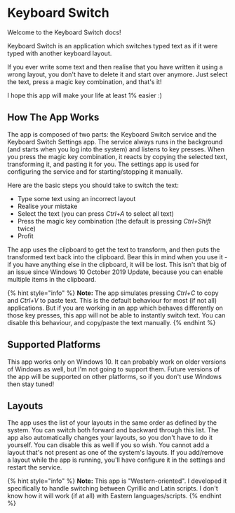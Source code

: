 # Keyboard Switch

Welcome to the Keyboard Switch docs!

Keyboard Switch is an application which switches typed text as if it were typed with another keyboard layout.

If you ever write some text and then realise that you have written it using a wrong layout, you don't have to delete it and start over anymore. Just select the text, press a magic key combination, and that's it!

I hope this app will make your life at least 1% easier :)

## How The App Works

The app is composed of two parts: the Keyboard Switch service and the Keyboard Switch Settings app. The service always runs in the background (and starts when you log into the system) and listens to key presses. When you press the magic key combination, it reacts by copying the selected text, transforming it, and pasting it for you. The settings app is used for configuring the service and for starting/stopping it manually.

Here are the basic steps you should take to switch the text:

* Type some text using an incorrect layout
* Realise your mistake
* Select the text (you can press _Ctrl+A_ to select all text)
* Press the magic key combination (the default is pressing _Ctrl+Shift_ twice)
* Profit

The app uses the clipboard to get the text to transform, and then puts the transformed text back into the clipboard. Bear this in mind when you use it - if you have anything else in the clipboard, it will be lost. This isn't that big of an issue since Windows 10 October 2019 Update, because you can enable multiple items in the clipboard.

{% hint style="info" %}
**Note:** The app simulates pressing _Ctrl+C_ to copy and _Ctrl+V_ to paste text. This is the default behaviour for most (if not all) applications. But if you are working in an app which behaves differently on those key presses, this app will not be able to instantly switch text. You can disable this behaviour, and copy/paste the text manually.
{% endhint %}

## Supported Platforms

This app works only on Windows 10. It can probably work on older versions of Windows as well, but I'm not going to support them. Future versions of the app will be supported on other platforms, so if you don't use Windows then stay tuned!

## Layouts

The app uses the list of your layouts in the same order as defined by the system. You can switch both forward and backward through this list. The app also automatically changes your layouts, so you don't have to do it yourself. You can disable this as well if you so wish. You cannot add a layout that's not present as one of the system's layouts. If you add/remove a layout while the app is running, you'll have configure it in the settings and restart the service.

{% hint style="info" %}
**Note:** This app is "Western-oriented". I developed it specifically to handle switching between Cyrillic and Latin scripts. I don't know how it will work (if at all) with Eastern languages/scripts.
{% endhint %}
